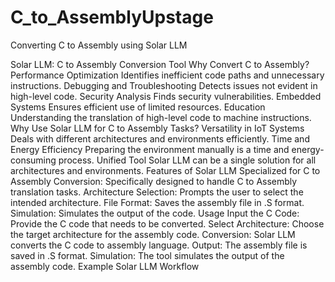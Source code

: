 # C_to_AssemblyUpstage
Converting C to Assembly using Solar LLM

Solar LLM: C to Assembly Conversion Tool
Why Convert C to Assembly?
Performance Optimization
Identifies inefficient code paths and unnecessary instructions.
Debugging and Troubleshooting
Detects issues not evident in high-level code.
Security Analysis
Finds security vulnerabilities.
Embedded Systems
Ensures efficient use of limited resources.
Education
Understanding the translation of high-level code to machine instructions.
Why Use Solar LLM for C to Assembly Tasks?
Versatility in IoT Systems
Deals with different architectures and environments efficiently.
Time and Energy Efficiency
Preparing the environment manually is a time and energy-consuming process.
Unified Tool
Solar LLM can be a single solution for all architectures and environments.
Features of Solar LLM
Specialized for C to Assembly Conversion: Specifically designed to handle C to Assembly translation tasks.
Architecture Selection: Prompts the user to select the intended architecture.
File Format: Saves the assembly file in .S format.
Simulation: Simulates the output of the code.
Usage
Input the C Code: Provide the C code that needs to be converted.
Select Architecture: Choose the target architecture for the assembly code.
Conversion: Solar LLM converts the C code to assembly language.
Output: The assembly file is saved in .S format.
Simulation: The tool simulates the output of the assembly code.
Example
Solar LLM Workflow
